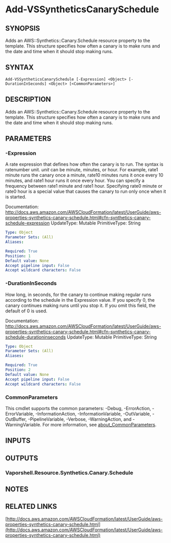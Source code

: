 # Add-VSSyntheticsCanarySchedule

## SYNOPSIS
Adds an AWS::Synthetics::Canary.Schedule resource property to the template.
This structure specifies how often a canary is to make runs and the date and time when it should stop making runs.

## SYNTAX

```
Add-VSSyntheticsCanarySchedule [-Expression] <Object> [-DurationInSeconds] <Object> [<CommonParameters>]
```

## DESCRIPTION
Adds an AWS::Synthetics::Canary.Schedule resource property to the template.
This structure specifies how often a canary is to make runs and the date and time when it should stop making runs.

## PARAMETERS

### -Expression
A rate expression that defines how often the canary is to run.
The syntax is ratenumber unit.
*unit* can be minute, minutes, or hour.
For example, rate1 minute runs the canary once a minute, rate10 minutes runs it once every 10 minutes, and rate1 hour runs it once every hour.
You can specify a frequency between rate1 minute and rate1 hour.
Specifying rate0 minute or rate0 hour is a special value that causes the canary to run only once when it is started.

Documentation: http://docs.aws.amazon.com/AWSCloudFormation/latest/UserGuide/aws-properties-synthetics-canary-schedule.html#cfn-synthetics-canary-schedule-expression
UpdateType: Mutable
PrimitiveType: String

```yaml
Type: Object
Parameter Sets: (All)
Aliases:

Required: True
Position: 1
Default value: None
Accept pipeline input: False
Accept wildcard characters: False
```

### -DurationInSeconds
How long, in seconds, for the canary to continue making regular runs according to the schedule in the Expression value.
If you specify 0, the canary continues making runs until you stop it.
If you omit this field, the default of 0 is used.

Documentation: http://docs.aws.amazon.com/AWSCloudFormation/latest/UserGuide/aws-properties-synthetics-canary-schedule.html#cfn-synthetics-canary-schedule-durationinseconds
UpdateType: Mutable
PrimitiveType: String

```yaml
Type: Object
Parameter Sets: (All)
Aliases:

Required: True
Position: 2
Default value: None
Accept pipeline input: False
Accept wildcard characters: False
```

### CommonParameters
This cmdlet supports the common parameters: -Debug, -ErrorAction, -ErrorVariable, -InformationAction, -InformationVariable, -OutVariable, -OutBuffer, -PipelineVariable, -Verbose, -WarningAction, and -WarningVariable. For more information, see [about_CommonParameters](http://go.microsoft.com/fwlink/?LinkID=113216).

## INPUTS

## OUTPUTS

### Vaporshell.Resource.Synthetics.Canary.Schedule
## NOTES

## RELATED LINKS

[http://docs.aws.amazon.com/AWSCloudFormation/latest/UserGuide/aws-properties-synthetics-canary-schedule.html](http://docs.aws.amazon.com/AWSCloudFormation/latest/UserGuide/aws-properties-synthetics-canary-schedule.html)

